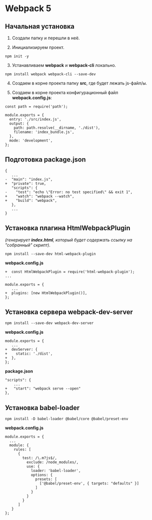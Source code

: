# Webpack 5

## Начальная установка

1. Создали папку и перешли в неё.

2. Инициализируем проект.

```
npm init -y
```

3. Устанавливаем **webpack** и **webpack-cli** локально.

```
npm install webpack webpack-cli --save-dev
```

4. Cоздаем в корне проекта папку **src**, где будет лежать js-файл/ы.

5. Создаем в корне проекта конфигурационный файл **webpack.config.js**:

```
const path = require('path');

module.exports = {
  entry: './src/index.js',
  output: {
    path: path.resolve(__dirname, './dist'),
    filename: 'index_bundle.js',
  },
  mode: 'development',
};
```

## Подготовка package.json 

```
{
   ...
-  "main": "index.js",
+  "private": true,
   "scripts": {
-    "test": "echo \"Error: no test specified\" && exit 1",
+    "watch": "webpack --watch",
+    "build": "webpack",
   },
   ...
}
```

## Установка плагина HtmlWebpackPlugin

 *(генерирует **index.html**, который будет содержать ссылку на "собранный" скрипт).*

```
npm install --save-dev html-webpack-plugin
```

**webpack.config.js**
```
+  const HtmlWebpackPlugin = require('html-webpack-plugin');
...

module.exports = {
   ...
+  plugins: [new HtmlWebpackPlugin()],
};
```

## Установка сервера webpack-dev-server

`npm install --save-dev webpack-dev-server`

**webpack.config.js**

```
module.exports = {
   ...
+  devServer: {
+    static: './dist',
+  },
};
```

**package.json**
```
"scripts": {
    ...
+   "start": "webpack serve --open"
},
```

## Установка babel-loader

```
npm install -D babel-loader @babel/core @babel/preset-env
```

**webpack.config.js**

```
module.exports = {
  ...
  module: {
    rules: [
      {
        test: /\.m?js$/,
          exclude: /node_modules/,
          use: {
            loader: 'babel-loader',
            options: {
              presets: [
                ['@babel/preset-env', { targets: "defaults" }]
              ]
            }
          }
        }
      ]
   }
};
